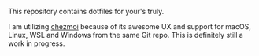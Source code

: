 This repository contains dotfiles for your's truly.

I am utilizing [chezmoi](https://www.chezmoi.io/) because of its awesome UX
and support for macOS, Linux, WSL and Windows from the same Git repo. This is
definitely still a work in progress.
